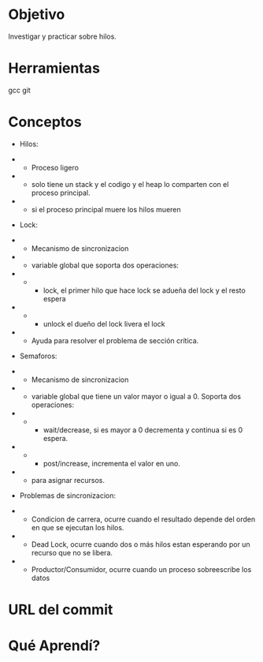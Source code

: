 # Objetivo

Investigar y practicar sobre hilos.

# Herramientas

gcc
git

# Conceptos

+ Hilos:
+ + Proceso ligero
+ + solo tiene un stack y el codigo y el heap lo comparten con el proceso principal.
+ + si el proceso principal muere los hilos mueren

+ Lock:
+ + Mecanismo de sincronizacion
+ + variable global que soporta dos operaciones:
+ + + lock, el primer hilo que hace lock se adueña del lock y el resto espera
+ + + unlock el dueño del lock livera el lock
+ + Ayuda para resolver el problema de sección crítica.

+ Semaforos:
+ + Mecanismo de sincronizacion
+ + variable global que tiene un valor mayor o igual a 0. Soporta dos operaciones:
+ + + wait/decrease, si es mayor a 0 decrementa y continua si es 0 espera.
+ + + post/increase, incrementa el valor en uno.
+ + para asignar recursos.

+ Problemas de sincronizacion:
+ + Condicion de carrera, ocurre cuando el resultado depende del orden en que se ejecutan los hilos.
+ + Dead Lock, ocurre cuando dos o más hilos estan esperando por un recurso que no se libera.
+ + Productor/Consumidor, ocurre cuando un proceso sobreescribe los datos

# URL del commit

# Qué Aprendí?
